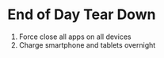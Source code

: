 # End of Day Tear Down

1. Force close all apps on all devices 
2. Charge smartphone and tablets overnight